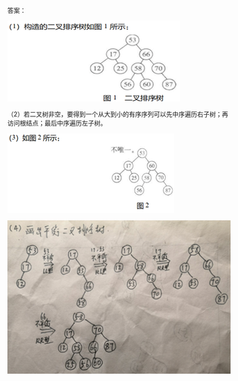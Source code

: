 答案：

![img.png](img.png)

（2）若二叉树非空，要得到一个从大到小的有序序列可以先中序遍历右子树；再访问根结点；最后中序遍历左子树。

![img_1.png](img_1.png)

![img_2.png](img_2.png)